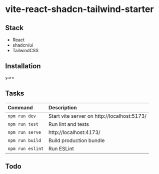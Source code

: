 # vite-react-shadcn-tailwind-starter

## Stack

- React
- shadcn/ui
- TailwindCSS

## Installation

```sh
yarn
```

## Tasks

| Command          | Description                                 |
| :--------------- | :------------------------------------------ |
| `npm run dev`    | Start vite server on http://localhost:5173/ |
| `npm run test`   | Run lint and tests                          |
| `npm run serve`  | http://localhost:4173/                      |
| `npm run build`  | Build production bundle                     |
| `npm run eslint` | Run ESLint                                  |

## Todo
